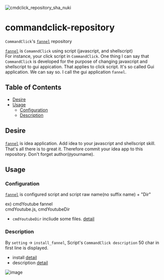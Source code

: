 ![cmdclick_repository_sha_nuki](https://user-images.githubusercontent.com/55217593/226264143-2da03394-0c9d-4d11-966d-09588a2c90d8.png)

# commandclick-repository
`CommandClick`'s [`fannel`](https://github.com/puutaro/CommandClick/blob/master/md/developer/glossary.md#fannel) repository

[`fannel`](https://github.com/puutaro/CommandClick/blob/master/md/developer/glossary.md#fannel) is `ComamndClick` using script (javascript, and shellscript)  
For instance, your click script in `CommandClick`. One thing I can say that `CommandClick` is developed for the purpose of changing javaxcript and shellscript to gui appication. That applies to click script. It's so called Gui application. We can say so. I call the gui application `fannel`.




Table of Contents
-----------------

* [Desire](#desire)
* [Usage](#usage)
  * [Configuration](#configuration)
  * [Description](#description)


Desire
-----  

[`fannel`](https://github.com/puutaro/CommandClick/blob/master/md/developer/glossary.md#fannel) is idea application. Add idea to your javascript and shellscript skill.　That's all there is to great it.
Therefore commit your idea app to this repository. Don't forget author(`@`yourname).


Usage
-----  


### Configuration

[`fannel`](https://github.com/puutaro/CommandClick/blob/master/md/developer/glossary.md#fannel) is configured script and script raw name(no suffix name) + "Dir"  

ex) cmdYoutube fannel  
cmdYoutube.js, cmdYoutubeDir  
  - `cmdYoutubeDir` incliude some files. [detail](https://github.com/puutaro/commandclick-repository/tree/master/fannel)
  

### Description

By `setting` -> `install_fannel`, Script's `CommandClick description` 50 char in first line is displayed.    
 - install [detail](https://github.com/puutaro/CommandClick/blob/master/README.md#install-fannel)  
 - description [detail](https://github.com/puutaro/CommandClick#description)  


![image](https://user-images.githubusercontent.com/55217593/226502301-2481112f-438a-4a29-a3bd-1e46babc138a.png)

